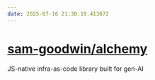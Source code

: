 ```yaml
---
date: 2025-07-16 21:30:19.413072
---
```


# [sam-goodwin/alchemy](https://github.com/sam-goodwin/alchemy)

JS-native infra-as-code library built for gen-AI
